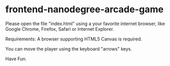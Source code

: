 frontend-nanodegree-arcade-game
===============================

Please open the file "index.html" using a your favorite internet browser,
like Google Chrome, Firefox, Safari or Internet Explorer.

Requirements:
A browser supporting HTML5 Canvas is required.


You can move the player using the keyboard "arrows" keys.

Have Fun.